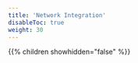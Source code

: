 ```yaml
---
title: 'Network Integration'
disableToc: true
weight: 30
---
```


{{% children showhidden="false" %}}